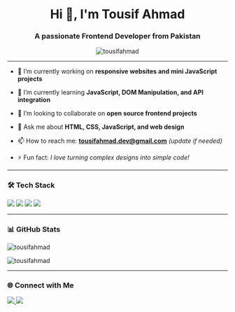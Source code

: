 <h1 align="center">Hi 👋, I'm Tousif Ahmad</h1>
<h3 align="center">A passionate Frontend Developer from Pakistan</h3>

<p align="center">
  <img src="https://komarev.com/ghpvc/?username=tousifahmad&label=Profile%20views&color=0e75b6&style=flat" alt="tousifahmad" />
</p>

---

- 🔭 I’m currently working on **responsive websites and mini JavaScript projects**

- 🌱 I’m currently learning **JavaScript, DOM Manipulation, and API integration**

- 👯 I’m looking to collaborate on **open source frontend projects**

- 💬 Ask me about **HTML, CSS, JavaScript, and web design**

- 📫 How to reach me: **tousifahmad.dev@gmail.com** *(update if needed)*

- ⚡ Fun fact: *I love turning complex designs into simple code!*

---

### 🛠️ Tech Stack

<p align="left">
  <img src="https://img.shields.io/badge/HTML5-e34c26?style=for-the-badge&logo=html5&logoColor=white" />
  <img src="https://img.shields.io/badge/CSS3-264de4?style=for-the-badge&logo=css3&logoColor=white" />
  <img src="https://img.shields.io/badge/JavaScript-f0db4f?style=for-the-badge&logo=javascript&logoColor=black" />
  <img src="https://img.shields.io/badge/Bootstrap-563d7c?style=for-the-badge&logo=bootstrap&logoColor=white" />
</p>

---

### 📊 GitHub Stats

<p align="left">
  <img src="https://github-readme-stats.vercel.app/api?username=tousifahmad&show_icons=true&locale=en" alt="tousifahmad" />
</p>

<p align="left">
  <img src="https://github-readme-streak-stats.herokuapp.com/?user=tousifahmad" alt="tousifahmad" />
</p>

---

### 🌐 Connect with Me

<p align="left">
  <a href="https://linkedin.com/in/your-link" target="blank">
    <img src="https://img.shields.io/badge/LinkedIn-blue?style=for-the-badge&logo=linkedin&logoColor=white" />
  </a>
  <a href="https://github.com/tousifahmad" target="blank">
    <img src="https://img.shields.io/badge/GitHub-black?style=for-the-badge&logo=github&logoColor=white" />
  </a>
</p>
